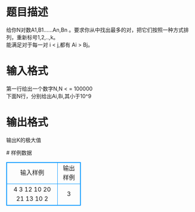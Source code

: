 # 

 
 # 题目描述 
<p>
给你N对数A1,B1……An,Bn 。要求你从中找出最多的对，把它们按照一种方式排列，重新标号1,2,..,k。<br>能满足对于每一对 i < j,都有 Ai > Bj。<br></p> 

 
 # 输入格式 
<p>
第一行给出一个数字N,N < = 100000<br>下面N行，分别给出Ai,Bi,其小于10^9</p> 

 
 # 输出格式 
<p>
输出K的极大值</p> 
# 样例数据
<style>
        table,table tr th, table tr td { border:1px solid #0094ff; }
        table { width: 200px; min-height: 25px; line-height: 25px; text-align: center; border-collapse: collapse;}   
    </style>
<table>
	<tr>
		<td>输入样例</td>
		<td>输出样例</td>
	</tr>
<tr><td>4
3 12 
10 20  
21 13 
10 2 
</td><td>3</td></tr></table>
